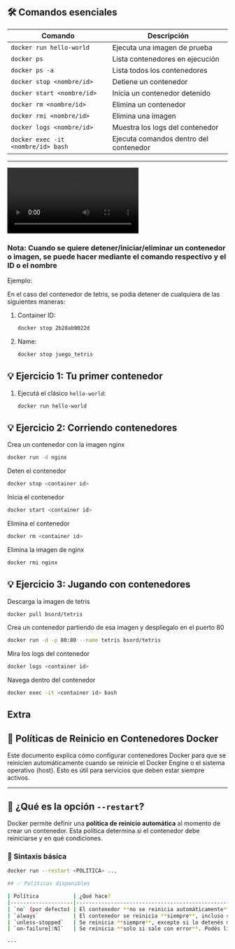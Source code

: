 ## 🛠️ Comandos esenciales

| Comando                           | Descripción                                  |
|-----------------------------------|----------------------------------------------|
| `docker run hello-world`          | Ejecuta una imagen de prueba                 |
| `docker ps`                       | Lista contenedores en ejecución              |
| `docker ps -a`                    | Lista todos los contenedores                 |
| `docker stop <nombre/id>`         | Detiene un contenedor                        |
| `docker start <nombre/id>`        | Inicia un contenedor detenido                |
| `docker rm <nombre/id>`           | Elimina un contenedor                        |
| `docker rmi <nombre/id>`          | Elimina una imagen                           |
| `docker logs <nombre/id>`         | Muestra los logs del contenedor              |
| `docker exec -it <nombre/id> bash`| Ejecuta comandos dentro del contenedor       |

---
![Ver video contenedores esenciales](contenedores_esenciales.mkv)

### Nota: Cuando se quiere detener/iniciar/eliminar un contenedor o imagen, se puede hacer mediante el comando respectivo y el ID o el nombre

Ejemplo: 

En el caso del contenedor de tetris, se podia detener de cualquiera de las siguientes maneras:

1. Container ID:
   ```bash
   docker stop 2b28ab0022d
   
2. Name:
   ```bash
   docker stop juego_tetris

## 💡 Ejercicio 1: Tu primer contenedor

1. Ejecutá el clásico `hello-world`:
   ```bash
   docker run hello-world

## 💡 Ejercicio 2: Corriendo contenedores

Crea un contenedor con la imagen nginx

   ```bash
   docker run -d nginx
 ```
Deten el contenedor

   ```bash
   docker stop <container id>
 ```

Inicia el contenedor

   ```bash
   docker start <container id>
 ```

Elimina el contenedor

   ```bash
   docker rm <container id>
 ```

 Elimina la imagen de nginx

   ```bash
   docker rmi nginx
 ```

## 💡 Ejercicio 3: Jugando con contenedores

Descarga la imagen de tetris 

   ```bash
   docker pull bsord/tetris
 ```

 Crea un contenedor partiendo de esa imagen y despliegalo en el puerto 80

   ```bash
   docker run -d -p 80:80 --name tetris bsord/tetris
 ```

 Mira los logs del contenedor

   ```bash
   docker logs <container id>
 ```

 Navega dentro del contenedor 
 
   ```bash
   docker exec -it <container id> bash
 ```



## Extra

## 🚀 Políticas de Reinicio en Contenedores Docker

Este documento explica cómo configurar contenedores Docker para que se reinicien automáticamente cuando se reinicie el Docker Engine o el sistema operativo (host). Esto es útil para servicios que deben estar siempre activos.

---

## 🔁 ¿Qué es la opción `--restart`?

Docker permite definir una **política de reinicio automática** al momento de crear un contenedor. Esta política determina si el contenedor debe reiniciarse y en qué condiciones.

### 📌 Sintaxis básica

```bash
docker run --restart <POLÍTICA> ...

## ✅ Políticas disponibles

| Política           | ¿Qué hace?                                                                                      |
|--------------------|------------------------------------------------------------------------------------------------|
| `no` (por defecto) | El contenedor **no se reinicia automáticamente**.                                             |
| `always`           | El contenedor se reinicia **siempre**, incluso si lo detenés manualmente o reiniciás el sistema. |
| `unless-stopped`   | Se reinicia **siempre**, excepto si lo detenés manualmente. Ideal para la mayoría de casos.    |
| `on-failure[:N]`   | Se reinicia **solo si sale con error**. Podés limitar la cantidad de intentos con `:N`.       |

---